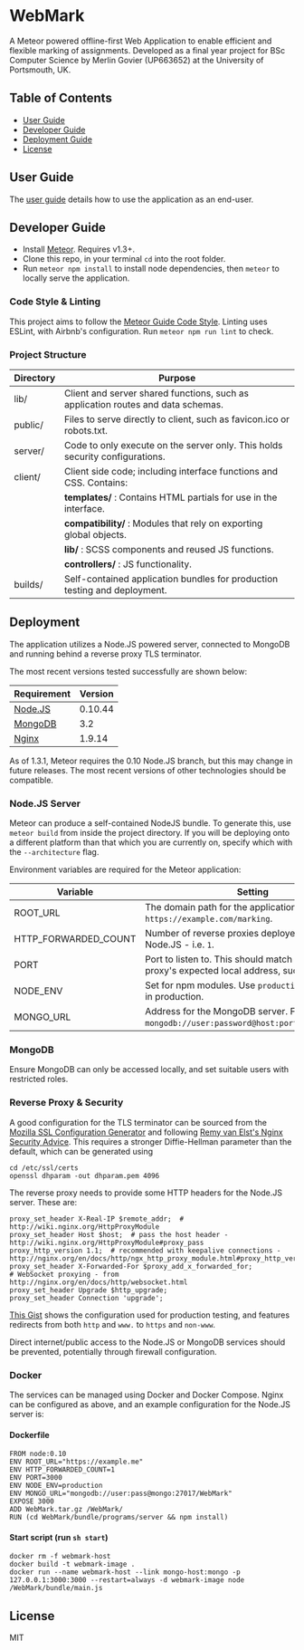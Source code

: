 # WebMark
A Meteor powered offline-first Web Application to enable efficient and flexible marking of assignments. Developed as a final year project for BSc Computer Science by Merlin Govier (UP663652) at the University of Portsmouth, UK.

## Table of Contents

- [User Guide](#user)
- [Developer Guide](#developer)
- [Deployment Guide](#deployment)
- [License](#license)

## User Guide
The [user guide](https://mgovier.github.io/WebMark/user/) details how to use the application as an end-user.

## Developer Guide
- Install [Meteor](https://www.meteor.com/). Requires v1.3+.
- Clone this repo, in your terminal `cd` into the root folder.
- Run `meteor npm install` to install node dependencies, then `meteor` to locally serve the application.

### Code Style & Linting
This project aims to follow the [Meteor Guide Code Style](http://guide.meteor.com/code-style.html). Linting uses ESLint, with Airbnb's configuration. Run `meteor npm run lint` to check.

### Project Structure
Directory | Purpose                           
----------|-----------------------------------
lib/      | Client and server shared functions, such as application routes and data schemas.
public/   | Files to serve directly to client, such as favicon.ico or robots.txt.
server/   | Code to only execute on the server only. This holds security configurations.
client/   | Client side code; including interface functions and CSS. Contains:
          | **templates/**    : Contains HTML partials for use in the interface.
          | **compatibility/**  : Modules that rely on exporting global objects.
          | **lib/**         : SCSS components and reused JS functions.
          | **controllers/** : JS functionality.
builds/   | Self-contained application bundles for production testing and deployment.


## Deployment
The application utilizes a Node.JS powered server, connected to MongoDB and running behind a reverse proxy TLS terminator.

The most recent versions tested successfully are shown below:

Requirement | Version
------------|-----------------------------
[Node.JS](https://nodejs.org/en/)   | 0.10.44
[MongoDB](https://www.mongodb.com/) | 3.2
[Nginx](http://nginx.org/en/)       | 1.9.14

As of 1.3.1, Meteor requires the 0.10 Node.JS branch, but this may change in future releases. The most recent versions of other technologies should be compatible.


### Node.JS Server
Meteor can produce a self-contained NodeJS bundle. To generate this, use `meteor build` from inside the project directory. If you will be deploying onto a different platform than that which you are currently on, specify which with the `--architecture` flag.

Environment variables are required for the Meteor application:

Variable                | Setting
------------------------|-----------------------------------
ROOT_URL                | The domain path for the application, such as `https://example.com/marking`.
HTTP_FORWARDED_COUNT    | Number of reverse proxies deployed in front of Node.JS - i.e. `1`.
PORT                    | Port to listen to. This should match the reverse proxy's expected local address, such as 3000.
NODE_ENV                | Set for npm modules. Use `production` for running in production.
MONGO_URL               | Address for the MongoDB server. Follows pattern `mongodb://user:password@host:port/databasename`.


### MongoDB
Ensure MongoDB can only be accessed locally, and set suitable users with restricted roles.

### Reverse Proxy & Security
A good configuration for the TLS terminator can be sourced from the [Mozilla SSL Configuration Generator](https://mozilla.github.io/server-side-tls/ssl-config-generator/) and following [Remy van Elst's Nginx Security Advice](https://raymii.org/s/tutorials/Strong_SSL_Security_On_nginx.html). This requires a stronger Diffie-Hellman parameter than the default, which can be generated using
```
cd /etc/ssl/certs
openssl dhparam -out dhparam.pem 4096
```
The reverse proxy needs to provide some HTTP headers for the Node.JS server. These are:
```
proxy_set_header X-Real-IP $remote_addr;  # http://wiki.nginx.org/HttpProxyModule
proxy_set_header Host $host;  # pass the host header - http://wiki.nginx.org/HttpProxyModule#proxy_pass
proxy_http_version 1.1;  # recommended with keepalive connections - http://nginx.org/en/docs/http/ngx_http_proxy_module.html#proxy_http_version
proxy_set_header X-Forwarded-For $proxy_add_x_forwarded_for;
# WebSocket proxying - from http://nginx.org/en/docs/http/websocket.html
proxy_set_header Upgrade $http_upgrade;
proxy_set_header Connection 'upgrade';
```
[This Gist](https://gist.github.com/MGovier/5112025ec482012163c6d563dd75ca32) shows the configuration used for production testing, and features redirects from both `http` and `www.` to `https` and `non-www`.

Direct internet/public access to the Node.JS or MongoDB services should be prevented, potentially through firewall configuration.

### Docker
The services can be managed using Docker and Docker Compose. Nginx can be configured as above, and an example configuration for the Node.JS server is:

#### Dockerfile
```
FROM node:0.10
ENV ROOT_URL="https://example.me"
ENV HTTP_FORWARDED_COUNT=1
ENV PORT=3000
ENV NODE_ENV=production
ENV MONGO_URL="mongodb://user:pass@mongo:27017/WebMark"
EXPOSE 3000
ADD WebMark.tar.gz /WebMark/
RUN (cd WebMark/bundle/programs/server && npm install)
```
#### Start script (run `sh start`)
```
docker rm -f webmark-host
docker build -t webmark-image .
docker run --name webmark-host --link mongo-host:mongo -p 127.0.0.1:3000:3000 --restart=always -d webmark-image node /WebMark/bundle/main.js
```

## License
MIT
